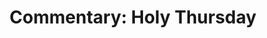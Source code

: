 ---
title: "Commentary: Holy Thursday"
layout: reader
description: "Theme: Love one another"
feature_image: posts/commentary-lent.webp
category: commentary
published: true
---